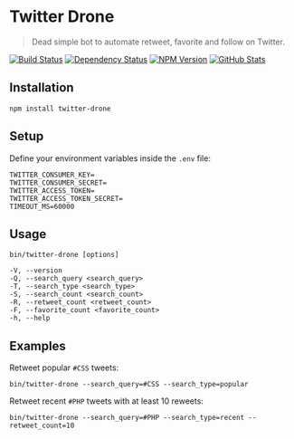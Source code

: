 Twitter Drone
=============

> Dead simple bot to automate retweet, favorite and follow on Twitter.

[![Build Status](https://img.shields.io/travis/redaxmedia/twitter-drone.svg)](https://travis-ci.org/redaxmedia/twitter-drone)
[![Dependency Status](https://gemnasium.com/badges/github.com/redaxmedia/twitter-drone.svg)](https://gemnasium.com/github.com/redaxmedia/twitter-drone)
[![NPM Version](https://img.shields.io/npm/v/twitter-drone.svg)](https://www.npmjs.com/package/twitter-drone)
[![GitHub Stats](https://img.shields.io/badge/github-stats-ff5500.svg)](http://githubstats.com/redaxmedia/twitter-drone)


Installation
------------

```
npm install twitter-drone
```


Setup
-----

Define your environment variables inside the `.env` file:

```
TWITTER_CONSUMER_KEY=
TWITTER_CONSUMER_SECRET=
TWITTER_ACCESS_TOKEN=
TWITTER_ACCESS_TOKEN_SECRET=
TIMEOUT_MS=60000
```


Usage
-----

```
bin/twitter-drone [options]

-V, --version
-Q, --search_query <search_query>
-T, --search_type <search_type>
-S, --search_count <search_count>
-R, --retweet_count <retweet_count>
-F, --favorite_count <favorite_count>
-h, --help
```


Examples
--------

Retweet popular `#CSS` tweets:

```
bin/twitter-drone --search_query=#CSS --search_type=popular
```

Retweet recent `#PHP` tweets with at least 10 reweets:

```
bin/twitter-drone --search_query=#PHP --search_type=recent --retweet_count=10
```